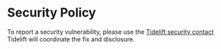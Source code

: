# Security Policy
To report a security vulnerability, please use the [Tidelift security contact](https://tidelift.com/docs/security) Tidelift will coordinate the fix and disclosure.
